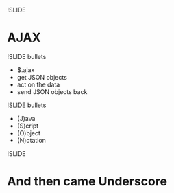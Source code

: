!SLIDE
# AJAX #

!SLIDE bullets
* $.ajax 
* get JSON objects
* act on the data
* send JSON objects back

!SLIDE bullets
* (J)ava
* (S)cript
* (O)bject
* (N)otation

!SLIDE
# And then came Underscore #